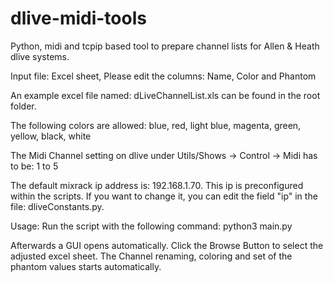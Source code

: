 # dlive-midi-tools
Python, midi and tcpip based tool to prepare channel lists for Allen &amp; Heath dlive systems.

Input file: Excel sheet, Please edit the columns: Name, Color and Phantom

An example excel file named: dLiveChannelList.xls can be found in the root folder. 

The following colors are allowed:
blue, red, light blue, magenta, green, yellow, black, white

The Midi Channel setting on dlive under Utils/Shows -> Control -> Midi has to be: 1 to 5

The default mixrack ip address is: 192.168.1.70. This ip is preconfigured within the scripts. If you want to change it, you can edit the field "ip" in the file: dliveConstants.py.   

Usage: Run the script with the following command: python3 main.py 

Afterwards a GUI opens automatically. Click the Browse Button to select the adjusted excel sheet. The Channel renaming, coloring and set of the phantom values starts automatically.


